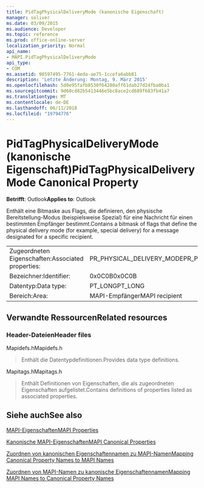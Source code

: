 ```yaml
---
title: PidTagPhysicalDeliveryMode (kanonische Eigenschaft)
manager: soliver
ms.date: 03/09/2015
ms.audience: Developer
ms.topic: reference
ms.prod: office-online-server
localization_priority: Normal
api_name:
- MAPI.PidTagPhysicalDeliveryMode
api_type:
- COM
ms.assetid: 98597495-7761-4eda-ae75-1ccefa6abb81
description: 'Letzte Änderung: Montag, 9. März 2015'
ms.openlocfilehash: 5d0e95fafb8530f64280aff61dab27d24fba0ba1
ms.sourcegitcommit: 9d60cd82b5413446e5bc8ace2cd689f683fb41a7
ms.translationtype: MT
ms.contentlocale: de-DE
ms.lasthandoff: 06/11/2018
ms.locfileid: "19794776"
---
```

# <a name="pidtagphysicaldeliverymode-canonical-property"></a><span data-ttu-id="43e33-103">PidTagPhysicalDeliveryMode (kanonische Eigenschaft)</span><span class="sxs-lookup"><span data-stu-id="43e33-103">PidTagPhysicalDeliveryMode Canonical Property</span></span>

  
  
<span data-ttu-id="43e33-104">**Betrifft**: Outlook</span><span class="sxs-lookup"><span data-stu-id="43e33-104">**Applies to**: Outlook</span></span> 
  
<span data-ttu-id="43e33-105">Enthält eine Bitmaske aus Flags, die definieren, den physische Bereitstellung-Modus (beispielsweise Spezial) für eine Nachricht für einen bestimmten Empfänger bestimmt.</span><span class="sxs-lookup"><span data-stu-id="43e33-105">Contains a bitmask of flags that define the physical delivery mode (for example, special delivery) for a message designated for a specific recipient.</span></span>
  
|||
|:-----|:-----|
|<span data-ttu-id="43e33-106">Zugeordneten Eigenschaften:</span><span class="sxs-lookup"><span data-stu-id="43e33-106">Associated properties:</span></span>  <br/> |<span data-ttu-id="43e33-107">PR_PHYSICAL_DELIVERY_MODE</span><span class="sxs-lookup"><span data-stu-id="43e33-107">PR_PHYSICAL_DELIVERY_MODE</span></span>  <br/> |
|<span data-ttu-id="43e33-108">Bezeichner:</span><span class="sxs-lookup"><span data-stu-id="43e33-108">Identifier:</span></span>  <br/> |<span data-ttu-id="43e33-109">0x0C0B</span><span class="sxs-lookup"><span data-stu-id="43e33-109">0x0C0B</span></span>  <br/> |
|<span data-ttu-id="43e33-110">Datentyp:</span><span class="sxs-lookup"><span data-stu-id="43e33-110">Data type:</span></span>  <br/> |<span data-ttu-id="43e33-111">PT_LONG</span><span class="sxs-lookup"><span data-stu-id="43e33-111">PT_LONG</span></span>  <br/> |
|<span data-ttu-id="43e33-112">Bereich:</span><span class="sxs-lookup"><span data-stu-id="43e33-112">Area:</span></span>  <br/> |<span data-ttu-id="43e33-113">MAPI-Empfänger</span><span class="sxs-lookup"><span data-stu-id="43e33-113">MAPI recipient</span></span>  <br/> |
   
## <a name="related-resources"></a><span data-ttu-id="43e33-114">Verwandte Ressourcen</span><span class="sxs-lookup"><span data-stu-id="43e33-114">Related resources</span></span>

### <a name="header-files"></a><span data-ttu-id="43e33-115">Header-Dateien</span><span class="sxs-lookup"><span data-stu-id="43e33-115">Header files</span></span>

<span data-ttu-id="43e33-116">Mapidefs.h</span><span class="sxs-lookup"><span data-stu-id="43e33-116">Mapidefs.h</span></span>
  
> <span data-ttu-id="43e33-117">Enthält die Datentypdefinitionen.</span><span class="sxs-lookup"><span data-stu-id="43e33-117">Provides data type definitions.</span></span>
    
<span data-ttu-id="43e33-118">Mapitags.h</span><span class="sxs-lookup"><span data-stu-id="43e33-118">Mapitags.h</span></span>
  
> <span data-ttu-id="43e33-119">Enthält Definitionen von Eigenschaften, die als zugeordneten Eigenschaften aufgelistet.</span><span class="sxs-lookup"><span data-stu-id="43e33-119">Contains definitions of properties listed as associated properties.</span></span>
    
## <a name="see-also"></a><span data-ttu-id="43e33-120">Siehe auch</span><span class="sxs-lookup"><span data-stu-id="43e33-120">See also</span></span>



[<span data-ttu-id="43e33-121">MAPI-Eigenschaften</span><span class="sxs-lookup"><span data-stu-id="43e33-121">MAPI Properties</span></span>](mapi-properties.md)
  
[<span data-ttu-id="43e33-122">Kanonische MAPI-Eigenschaften</span><span class="sxs-lookup"><span data-stu-id="43e33-122">MAPI Canonical Properties</span></span>](mapi-canonical-properties.md)
  
[<span data-ttu-id="43e33-123">Zuordnen von kanonischen Eigenschaftennamen zu MAPI-Namen</span><span class="sxs-lookup"><span data-stu-id="43e33-123">Mapping Canonical Property Names to MAPI Names</span></span>](mapping-canonical-property-names-to-mapi-names.md)
  
[<span data-ttu-id="43e33-124">Zuordnen von MAPI-Namen zu kanonische Eigenschaftennamen</span><span class="sxs-lookup"><span data-stu-id="43e33-124">Mapping MAPI Names to Canonical Property Names</span></span>](mapping-mapi-names-to-canonical-property-names.md)

